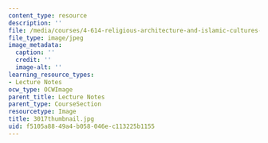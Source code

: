 ```yaml
---
content_type: resource
description: ''
file: /media/courses/4-614-religious-architecture-and-islamic-cultures-fall-2002/f5105a8849a4b058046ec113225b1155_3017thumbnail.jpg
file_type: image/jpeg
image_metadata:
  caption: ''
  credit: ''
  image-alt: ''
learning_resource_types:
- Lecture Notes
ocw_type: OCWImage
parent_title: Lecture Notes
parent_type: CourseSection
resourcetype: Image
title: 3017thumbnail.jpg
uid: f5105a88-49a4-b058-046e-c113225b1155
---
```

